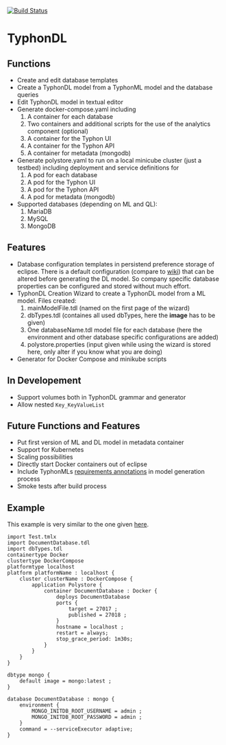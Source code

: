 [![Build Status](http://typhon.clmsuk.com:8080/buildStatus/icon?job=TyphonDL)](http://typhon.clmsuk.com:8080/job/TyphonDL/)

# TyphonDL

## Functions
- Create and edit database templates
- Create a TyphonDL model from a TyphonML model and the database queries
- Edit TyphonDL model in textual editor
- Generate docker-compose.yaml including
  1. A container for each database
  2. Two containers and additional scripts for the use of the analytics component (optional)
  3. A container for the Typhon UI
  4. A container for the Typhon API
  5. A container for metadata (mongodb)
- Generate polystore.yaml to run on a local minicube cluster (just a testbed) including deployment and service definitions for 
  1. A pod for each database
  2. A pod for the Typhon UI
  3. A pod for the Typhon API
  4. A pod for metadata (mongodb)
- Supported databases (depending on ML and QL):
  1. MariaDB
  2. MySQL
  3. MongoDB

## Features
- Database configuration templates in persistend preference storage of eclipse. There is a default configuration (compare to [wiki](https://github.com/typhon-project/typhondl/wiki/Guide)) that can be altered before generating the DL model. So company specific database properties can be configured and stored without much effort.
- TyphonDL Creation Wizard to create a TyphonDL model from a ML model. Files created:
  1. mainModelFile.tdl (named on the first page of the wizard)
  2. dbTypes.tdl (containes all used dbTypes, here the **image** has to be given)
  3. One databaseName.tdl model file for each database (here the environment and other database specific configurations are added)
  4. polystore.properties (input given while using the wizard is stored here, only alter if you know what you are doing)
- Generator for Docker Compose and minikube scripts

## In Developement
- Support volumes both in TyphonDL grammar and generator
- Allow nested `Key_KeyValueList`

## Future Functions and Features
- Put first version of ML and DL model in metadata container
- Support for Kubernetes
- Scaling possibilities
- Directly start Docker containers out of eclipse
- Include TyphonMLs [requirements annotations](https://github.com/typhon-project/internal-material/blob/master/Contract/Submitted%20Deliverables/D3.3%20TyphonML%20to%20TyphonDL%20Model%20Transformation%20Tools.pdf) in model generation process
- Smoke tests after build process

## Example
This example is very similar to the one given [here](https://github.com/typhon-project/typhondl/wiki/Guide).


```
import Test.tmlx
import DocumentDatabase.tdl
import dbTypes.tdl
containertype Docker
clustertype DockerCompose
platformtype localhost
platform platformName : localhost {
	cluster clusterName : DockerCompose {
		application Polystore {
			container DocumentDatabase : Docker {
				deploys DocumentDatabase
				ports {
					target = 27017 ;
					published = 27018 ;
				}
				hostname = localhost ;
                restart = always;
                stop_grace_period: 1m30s;
			}
		}
	}
}

dbtype mongo {
	default image = mongo:latest ;
}

database DocumentDatabase : mongo {
	environment {
		MONGO_INITDB_ROOT_USERNAME = admin ;
		MONGO_INITDB_ROOT_PASSWORD = admin ;
	}
    command = --serviceExecutor adaptive;
}
```